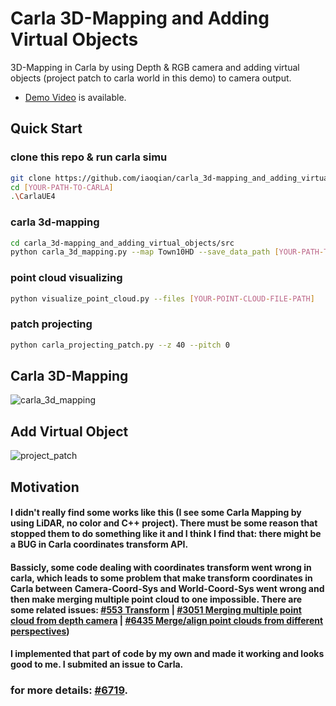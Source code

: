 # Carla 3D-Mapping and Adding Virtual Objects
3D-Mapping in Carla by using Depth & RGB camera and adding virtual objects (project patch to carla world in this demo) to camera output.
* [Demo Video](https://www.youtube.com/watch?v=6ewC3qSw9zM) is available.
## Quick Start
### clone this repo & run carla simu
```bash
git clone https://github.com/iaoqian/carla_3d-mapping_and_adding_virtual_objects.git
cd [YOUR-PATH-TO-CARLA]
.\CarlaUE4
```
### carla 3d-mapping
```bash
cd carla_3d-mapping_and_adding_virtual_objects/src
python carla_3d_mapping.py --map Town10HD --save_data_path [YOUR-PATH-TO-SAVE-DATA]
```
### point cloud visualizing
```bash
python visualize_point_cloud.py --files [YOUR-POINT-CLOUD-FILE-PATH]
```
### patch projecting
```bash
python carla_projecting_patch.py --z 40 --pitch 0
```

## Carla 3D-Mapping
![carla_3d_mapping](https://github.com/iaoqian/carla_3d-mapping_and_adding_virtual_objects/blob/main/IMG/carla_pc.png)
## Add Virtual Object
![project_patch](https://github.com/iaoqian/carla_3d-mapping_and_adding_virtual_objects/blob/main/IMG/project_patch.gif)
## Motivation
#### I didn't really find some works like this (I see some Carla Mapping by using LiDAR, no color and C++ project). There must be some reason that stopped them to do something like it and I think I find that: there might be a BUG in Carla coordinates transform API.
#### Bassicly, some code dealing with coordinates transform went wrong in carla, which leads to some problem that make transform coordinates in Carla between Camera-Coord-Sys and World-Coord-Sys went wrong and then make merging multiple point cloud to one impossible. There are some related issues: [#553 Transform](https://github.com/carla-simulator/carla/issues/553) | [#3051 Merging multiple point cloud from depth camera](https://github.com/carla-simulator/carla/issues/3051) | [#6435 Merge/align point clouds from different perspectives](https://github.com/carla-simulator/carla/issues/6435))
#### I implemented that part of code by my own and made it working and looks good to me. I submited an issue to Carla. 
### for more details: [#6719](https://github.com/carla-simulator/carla/issues/6719).
